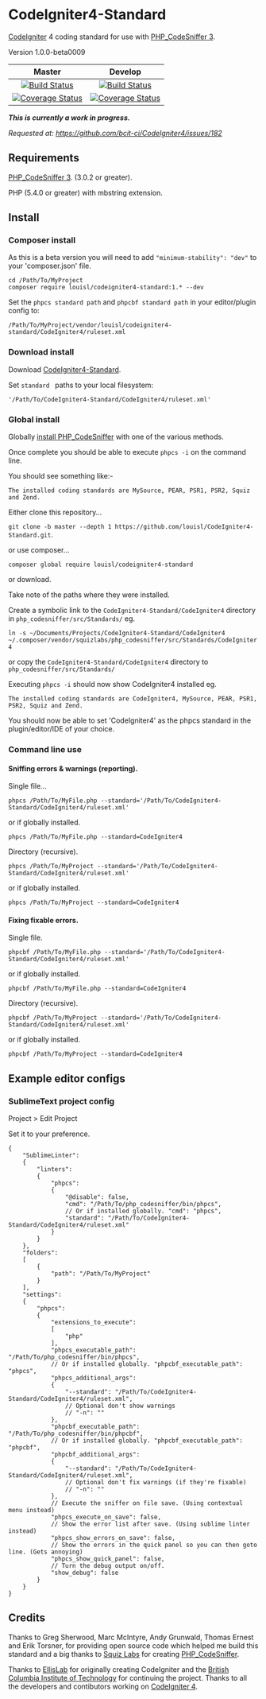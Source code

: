 # CodeIgniter4-Standard

[CodeIgniter](https://codeigniter.com) 4 coding standard for use with [PHP_CodeSniffer 3](https://github.com/squizlabs/PHP_CodeSniffer).

Version 1.0.0-beta0009

| Master | Develop |
| :---: | :---: |
| [![Build Status](https://travis-ci.org/louisl/CodeIgniter4-Standard.svg?branch=master)](https://travis-ci.org/louisl/CodeIgniter4-Standard) | [![Build Status](https://travis-ci.org/louisl/CodeIgniter4-Standard.svg?branch=develop)](https://travis-ci.org/louisl/CodeIgniter4-Standard) |
| [![Coverage Status](https://coveralls.io/repos/github/louisl/CodeIgniter4-Standard/badge.svg?branch=master)](https://coveralls.io/github/louisl/CodeIgniter4-Standard?branch=master) | [![Coverage Status](https://coveralls.io/repos/github/louisl/CodeIgniter4-Standard/badge.svg?branch=develop)](https://coveralls.io/github/louisl/CodeIgniter4-Standard?branch=develop) |

***This is currently a work in progress.***

*Requested at: https://github.com/bcit-ci/CodeIgniter4/issues/182*

## Requirements

[PHP_CodeSniffer 3](https://github.com/squizlabs/PHP_CodeSniffer). (3.0.2 or greater).

PHP (5.4.0 or greater) with mbstring extension.

## Install

### Composer install

As this is a beta version you will need to add `"minimum-stability": "dev"` to your 'composer.json' file.

`cd /Path/To/MyProject`  
`composer require louisl/codeigniter4-standard:1.* --dev`  

Set the `phpcs standard path` and `phpcbf standard path` in your editor/plugin config to:

`/Path/To/MyProject/vendor/louisl/codeigniter4-standard/CodeIgniter4/ruleset.xml`

### Download install

Download [CodeIgniter4-Standard](https://github.com/louisl/CodeIgniter4-Standard/archive/v1.0.0-beta0009.zip).

Set `standard ` paths to your local filesystem:

`'/Path/To/CodeIgniter4-Standard/CodeIgniter4/ruleset.xml'`

### Global install

Globally [install PHP_CodeSniffer](https://github.com/squizlabs/PHP_CodeSniffer/blob/master/README.md) with one of the various methods.

Once complete you should be able to execute `phpcs -i` on the command line.

You should see something like:-

`The installed coding standards are MySource, PEAR, PSR1, PSR2, Squiz and Zend.`

Either clone this repository...

`git clone -b master --depth 1 https://github.com/louisl/CodeIgniter4-Standard.git`.

or use composer...

`composer global require louisl/codeigniter4-standard`

or download.

Take note of the paths where they were installed.

Create a symbolic link to the `CodeIgniter4-Standard/CodeIgniter4` directory in `php_codesniffer/src/Standards/` eg.

`ln -s ~/Documents/Projects/CodeIgniter4-Standard/CodeIgniter4 ~/.composer/vendor/squizlabs/php_codesniffer/src/Standards/CodeIgniter4`

or copy the `CodeIgniter4-Standard/CodeIgniter4` directory to `php_codesniffer/src/Standards/`

Executing `phpcs -i` should now show CodeIgniter4 installed eg.

`The installed coding standards are CodeIgniter4, MySource, PEAR, PSR1, PSR2, Squiz and Zend.`

You should now be able to set 'CodeIgniter4' as the phpcs standard in the plugin/editor/IDE of your choice.

### Command line use

#### Sniffing errors & warnings (reporting).

Single file...

`phpcs /Path/To/MyFile.php --standard='/Path/To/CodeIgniter4-Standard/CodeIgniter4/ruleset.xml'`

or if globally installed.

`phpcs /Path/To/MyFile.php --standard=CodeIgniter4`

Directory (recursive).

`phpcs /Path/To/MyProject --standard='/Path/To/CodeIgniter4-Standard/CodeIgniter4/ruleset.xml'`

or if globally installed.

`phpcs /Path/To/MyProject --standard=CodeIgniter4`

#### Fixing fixable errors.

Single file.

`phpcbf /Path/To/MyFile.php --standard='/Path/To/CodeIgniter4-Standard/CodeIgniter4/ruleset.xml'`

or if globally installed.

`phpcbf /Path/To/MyFile.php --standard=CodeIgniter4`

Directory (recursive).

`phpcbf /Path/To/MyProject --standard='/Path/To/CodeIgniter4-Standard/CodeIgniter4/ruleset.xml'`

or if globally installed.

`phpcbf /Path/To/MyProject --standard=CodeIgniter4`

## Example editor configs

### SublimeText project config

Project > Edit Project

Set it to your preference.

```
{
    "SublimeLinter":
    {
        "linters":
        {
            "phpcs":
            {
                "@disable": false,
                "cmd": "/Path/To/php_codesniffer/bin/phpcs",
                // Or if installed globally. "cmd": "phpcs",
                "standard": "/Path/To/CodeIgniter4-Standard/CodeIgniter4/ruleset.xml"
            }
        }
    },
    "folders":
    [
        {
            "path": "/Path/To/MyProject"
        }
    ],
    "settings":
    {
        "phpcs":
        {
            "extensions_to_execute":
            [
                "php"
            ],
            "phpcs_executable_path": "/Path/To/php_codesniffer/bin/phpcs",
            // Or if installed globally. "phpcbf_executable_path": "phpcs",
            "phpcs_additional_args":
            {
                "--standard": "/Path/To/CodeIgniter4-Standard/CodeIgniter4/ruleset.xml",
                // Optional don't show warnings
                // "-n": ""
            },
            "phpcbf_executable_path": "/Path/To/php_codesniffer/bin/phpcbf",
            // Or if installed globally. "phpcbf_executable_path": "phpcbf",
            "phpcbf_additional_args":
            {
                "--standard": "/Path/To/CodeIgniter4-Standard/CodeIgniter4/ruleset.xml",
                // Optional don't fix warnings (if they're fixable)
                // "-n": ""
            },
            // Execute the sniffer on file save. (Using contextual menu instead)
            "phpcs_execute_on_save": false,
            // Show the error list after save. (Using sublime linter instead)
            "phpcs_show_errors_on_save": false,
            // Show the errors in the quick panel so you can then goto line. (Gets annoying)
            "phpcs_show_quick_panel": false,
            // Turn the debug output on/off.
            "show_debug": false
        }
    }
}
```

## Credits

Thanks to Greg Sherwood, Marc McIntyre, Andy Grunwald, Thomas Ernest and Erik Torsner, for providing open source code which helped me build this standard and a big thanks to [Squiz Labs](http://www.squizlabs.com) for creating [PHP_CodeSniffer](https://github.com/squizlabs/PHP_CodeSniffer).

Thanks to [EllisLab](https://ellislab.com) for originally creating CodeIgniter and the [British Columbia Institute of Technology](https://bcit.ca/) for continuing the project. Thanks to all the developers and contibutors working on [CodeIgniter 4](https://github.com/bcit-ci/CodeIgniter4).
